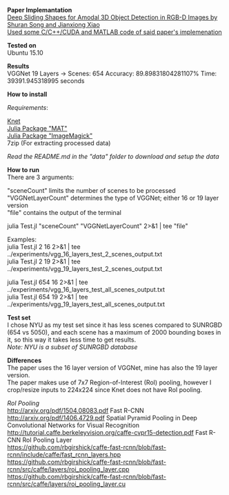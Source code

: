**Paper Implemantation**  
[Deep Sliding Shapes for Amodal 3D Object Detection in RGB-D Images by Shuran Song and Jianxiong Xiao](http://dss.cs.princeton.edu/paper.pdf)  
[Used some C/C++/CUDA and MATLAB code of said paper's implemenation](https://github.com/shurans/DeepSlidingShape)  

**Tested on**  
Ubuntu 15.10  

**Results**  
VGGNet 19 Layers -> Scenes: 654 Accuracy: 89.89831804281107% Time: 39391.945318995 seconds  

**How to install**  

*Requirements*:  

[Knet](http://knet.readthedocs.org/en/dev/install.html)  
[Julia Package "MAT"](https://github.com/simonster/MAT.jl)   
[Julia Package "ImageMagick"](https://github.com/JuliaIO/ImageMagick.jl)  
7zip (For extracting processed data)  

*Read the README.md in the "data" folder to download and setup the data*  

**How to run**  
There are 3 arguments:  

"sceneCount" limits the number of scenes to be processed  
"VGGNetLayerCount" determines the type of VGGNet; either 16 or 19 layer version  
"file" contains the output of the terminal  

julia Test.jl "sceneCount" "VGGNetLayerCount" 2>&1 | tee "file"  

Examples:  
julia Test.jl 2 16 2>&1 | tee ../experiments/vgg_16_layers_test_2_scenes_output.txt  
julia Test.jl 2 19 2>&1 | tee ../experiments/vgg_19_layers_test_2_scenes_output.txt  

julia Test.jl 654 16 2>&1 | tee ../experiments/vgg_16_layers_test_all_scenes_output.txt  
julia Test.jl 654 19 2>&1 | tee ../experiments/vgg_19_layers_test_all_scenes_output.txt  

**Test set**  
I chose NYU as my test set since it has less scenes compared to SUNRGBD (654 vs 5050), and each scene has a maximum of 2000 bounding boxes in it, so this way it takes less time to get results.  
*Note: NYU is a subset of SUNRGBD database*  

**Differences**  
The paper uses the 16 layer version of VGGNet, mine has also the 19 layer version.  
The paper makes use of 7x7 Region-of-Interest (RoI) pooling, however I crop/resize inputs to 224x224 since Knet does not have RoI pooling.  

*RoI Pooling*  
http://arxiv.org/pdf/1504.08083.pdf Fast R-CNN  
http://arxiv.org/pdf/1406.4729.pdf Spatial Pyramid Pooling in Deep Convolutional Networks for Visual Recognition  
http://tutorial.caffe.berkeleyvision.org/caffe-cvpr15-detection.pdf Fast R-CNN RoI Pooling Layer  
https://github.com/rbgirshick/caffe-fast-rcnn/blob/fast-rcnn/include/caffe/fast_rcnn_layers.hpp  
https://github.com/rbgirshick/caffe-fast-rcnn/blob/fast-rcnn/src/caffe/layers/roi_pooling_layer.cpp  
https://github.com/rbgirshick/caffe-fast-rcnn/blob/fast-rcnn/src/caffe/layers/roi_pooling_layer.cu  
